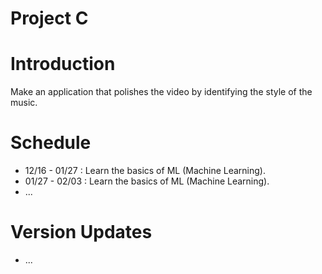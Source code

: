 # Project C

# Introduction

Make an application that polishes the video by identifying the style of the music.

# Schedule

- 12/16 - 01/27 : Learn the basics of ML (Machine Learning).
- 01/27 - 02/03 : Learn the basics of ML (Machine Learning).
- ...  

# Version Updates

- ...